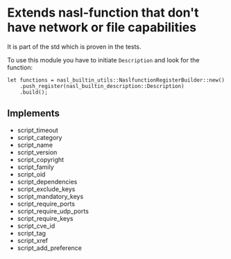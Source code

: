 # Extends nasl-function that don't have network or file capabilities

It is part of the std which is proven in the tests.

To use this module you have to initiate `Description` and look for the function:

```
let functions = nasl_builtin_utils::NaslfunctionRegisterBuilder::new()
    .push_register(nasl_builtin_description::Description)
    .build();
```

## Implements

- script_timeout
- script_category
- script_name
- script_version
- script_copyright
- script_family
- script_oid
- script_dependencies
- script_exclude_keys
- script_mandatory_keys
- script_require_ports
- script_require_udp_ports
- script_require_keys
- script_cve_id
- script_tag
- script_xref
- script_add_preference
